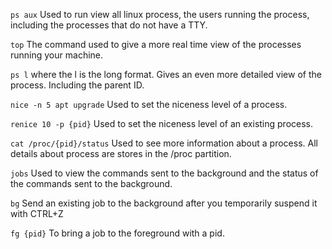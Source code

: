 `ps aux`
Used to run view all linux process, the users running the process, including the processes that do not have a TTY.

`top`
The command used to give a more real time view of the processes running your machine.

`ps l`
where the l is the long format. Gives an even more detailed view of the process. Including the parent ID.

`nice -n 5 apt upgrade`
Used to set the niceness level of a process.

`renice 10 -p {pid}`
Used to set the niceness level of an existing process.

`cat /proc/{pid}/status`
Used to see more information about a process. All details about process are stores in the /proc partition.

`jobs`
Used to view the commands sent to the background and the status of the commands sent to the background.

`bg`
Send an existing job to the background after you temporarily suspend it with CTRL+Z

`fg {pid}`
To bring a job to the foreground with a pid.

